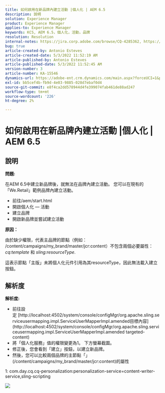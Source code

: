 ```yaml
---
title: 如何啟用在新品牌內建立活動 |個人化 | AEM 6.5
description: 說明
solution: Experience Manager
product: Experience Manager
applies-to: Experience Manager
keywords: KCS, AEM 6.5，個人化，活動，品牌
resolution: Resolution
internal-notes: https://jira.corp.adobe.com/browse/CQ-4285362, https://jira.corp.adobe.com/browse/CQ-4278366, https://daycare.day.com/content/home/ubs_cq/ubs_ch/fit_internet/214314.html#post0006
bug: true
article-created-by: Antonio Esteves
article-created-date: 5/3/2022 11:52:19 AM
article-published-by: Antonio Esteves
article-published-date: 5/3/2022 11:52:45 AM
version-number: 3
article-number: KA-15546
dynamics-url: https://adobe-ent.crm.dynamics.com/main.aspx?forceUCI=1&pagetype=entityrecord&etn=knowledgearticle&id=f1cba178-d7ca-ec11-a7b5-6045bd00db33
exl-id: bb5cef4b-fb9d-4e03-9885-028d7ebaf0d4
source-git-commit: e8f4ca2dd578944d4fe399074fab461de88ad247
workflow-type: tm+mt
source-wordcount: '226'
ht-degree: 2%

---
```


# 如何啟用在新品牌內建立活動 |個人化 | AEM 6.5

## 說明


<b>問題:</b>

在AEM 6.5中建立新品牌後，就無法在品牌內建立活動。 您可以在現有的「We.Retail」範例品牌內建立活動。

- 前往/aem/start.html
- 開啟個人化 — 活動
- 建立品牌
- 開啟新品牌並嘗試建立活動




<b>原因：</b>

由於缺少權限，代表主品牌的節點（例如： /content/campaigns/my_brand/master/jcr:content）不包含兩個必要屬性： *cq:template* 和 *sling:resourceType*.

這表示節點「主版」未將個人化元件引用為其resourceType，因此無法載入建立按鈕。








## 解析度


<b>解析度:</b>

- 前往設定 [http://localhost:4502/system/console/configMgr/org.apache.sling.serviceusermapping.impl.ServiceUserMapperImpl.amended目標內容](http://localhost:4502/system/console/configMgr/org.apache.sling.serviceusermapping.impl.ServiceUserMapperImpl.amended targeted-content)
- 將「個人化服務」值的權限變更為1。 下方螢幕截圖。
- 修正後，您會看到「建立」按鈕，以建立新品牌。
- 然後，您可以比較兩個品牌的主節點「」(/content/campaigns/my_brand/master/jcr:content)的屬性


1: com.day.cq.cq-personalization:personalization-service=content-writer-service,sling-scripting



![](https://adobe.sharepoint.com/sites/D365EntAttachments/knowledgearticle/How%20to%20enable%20creating%20Activities%20inside%20a%20new%20Brand%20-%20Personalization%20-%20AEM%206-5_19685F9AF794EA11A811000D3A303484/Activity_Brand_Create.jpg)
